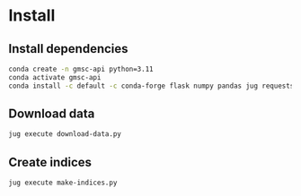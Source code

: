 # Install

## Install dependencies

```bash
conda create -n gmsc-api python=3.11
conda activate gmsc-api
conda install -c default -c conda-forge flask numpy pandas jug requests
```

## Download data

```bash
jug execute download-data.py
```

## Create indices

```bash
jug execute make-indices.py
```

